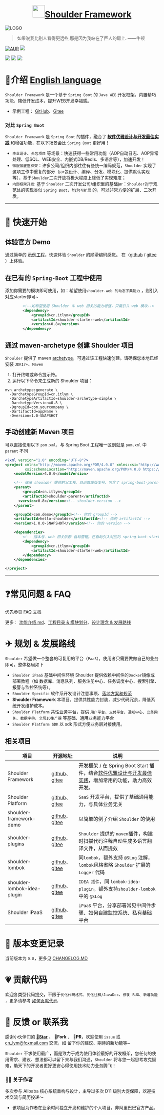 <h1 align="center"><img src="doc/img/logo.png" height="40" width="40" /><a href="https://github.com/ChinaLym/shoulder-framework" target="_blank">Shoulder Framework</a></h1>

![LOGO](doc/img/shoulder-banner.jpg)

> 如果说我比别人看得更远些,那是因为我站在了巨人的肩上. ——牛顿

[![AUR](https://img.shields.io/badge/license-Apache%20License%202.0-yellow.svg)](https://github.com/ChinaLym/shoulder-framework) [![](https://img.shields.io/badge/Author-lym-yellow.svg)](https://github.com/ChinaLym)

[![](https://img.shields.io/badge/Release%20Version-0.8-blue.svg)](https://github.com/ChinaLym/shoulder-framework) ![](https://img.shields.io/badge/Spring%20Boot%20Version-3.2.x-blue.svg) ![](https://img.shields.io/badge/Spring%20Cloud%20Version-2023.0.x-blue.svg)

# 📖介绍 [English language](README.md)

`Shoulder Framework` 是一个基于 `Spring Boot` 的 `Java WEB` 开发框架，内置精巧功能，降低开发成本，提升WEB开发幸福感。

- 示例工程： [GitHub](https://github.com/ChinaLym/shoulder-framework-demo)、[Gitee](https://gitee.com/ChinaLym/shoulder-framework-demo)

### 对比 `Spring Boot`

`Shoulder Framework` 是 `Spring Boot` 的插件，融合了 **[软件优雅设计与开发最佳实践](https://spec.itlym.cn)** 和增强功能，在以下场景会比 `Spring Boot` 更好用！

- `毕业设计`、`外包项目` 等场景：快速获得一些常用功能（AOP自动日志、AOP异常处理、低SQL、WEB安全、内嵌式DB/Redis、多语言等），加速开发！
- `微服务底座框架`：许多公司/组织内部往往有些统一编码规范，`Shoulder`
  实现了这项工作中重复的部分（jar包设计、编译、分发、模块化、提供默认实现等），基于`Shoulder`二次开放将极大程度上降低了实现难度；
- `内部框架开发`: 基于 `Shoulder` 二次开发公司/组织里的基础jar：`Shoulder`对于规范处的实现类似 `Spring Boot`，均为`可扩展`
  的，可以非常方便的扩展、二次开发。

---

# 🚀 快速开始

## 体验官方 Demo

通过简单的 [示例工程](https://github.com/ChinaLym/shoulder-framework-demo/tree/master/demo1)，快速体验 `Shoulder`
的顺滑编码感觉。
在（[github](https://github.com/ChinaLym/shoulder-framework-demo/tree/master/demo1) / [gitee](https://gitee.com/ChinaLym/shoulder-framework-demo/tree/master/demo1)
）上体验。


## 在已有的 `Spring-Boot` 工程中使用

添加你需要的模块即可使用，如：希望使用`shoulder-web 的动态字典能力` ，则引入对应starter即可~

```xml
        <!--如希望使用 Shoulder 中 web 相关的能力增强，只需引入 web 模块-->
        <dependency>
            <groupId>cn.itlym</groupId>
            <artifactId>shoulder-starter-web</artifactId>
            <version>0.8</version>
        </dependency>
```

## 通过 maven-archetype 创建 Shoulder 项目

`Shoulder` 提供了 maven [archetype](https://github.com/ChinaLym/shoulder-framework/tree/master/shoulder-archetype-simple)，可通过该工程快速创建。请确保您本地已经安装 `JDK17+`、`Maven`

1. 打开终端或命令提示符。
2. 运行以下命令来生成新的 Shoulder 项目：

```shell
mvn archetype:generate \
  -DarchetypeGroupId=cn.itlym \
  -DarchetypeArtifactId=shoulder-archetype-simple \
  -DarchetypeVersion=0.8 \
  -DgroupId=com.yourcompany \
  -DartifactId=appName \
  -Dversion=1.0-SNAPSHOT
```

## 手动创建新 Maven 项目

可以直接使用以下 `pom.xml`，与 Spring Boot 工程唯一区别就是 `pom.xml` 中 `parent` 不同

```xml
<?xml version="1.0" encoding="UTF-8"?>
<project xmlns="http://maven.apache.org/POM/4.0.0" xmlns:xsi="http://www.w3.org/2001/XMLSchema-instance"
         xsi:schemaLocation="http://maven.apache.org/POM/4.0.0 https://maven.apache.org/xsd/maven-4.0.0.xsd">
    <modelVersion>4.0.0</modelVersion>

    <!-- 继承 shoulder 提供的父工程，自动管理版本号，包含了 spring-boot-parent -->
    <parent>
        <groupId>cn.itlym</groupId>
        <artifactId>shoulder-parent</artifactId>
      <version>0.8</version><!-- shoulder-version -->
    </parent>

    <groupId>com.demo</groupId><!-- 你的 groupId -->
    <artifactId>hello-shoulder</artifactId><!-- 你的 artifactId -->
    <version>1.0.0-SNAPSHOT</version><!-- 你的 version -->

    <dependencies>
        <!-- 版本号、web 相关依赖 自动管理。已自动引入对应的 spring-boot-starter-web -->
        <dependency>
            <groupId>cn.itlym</groupId>
            <artifactId>shoulder-starter-web</artifactId>
        </dependency>
    </dependencies>

</project>

```

---

# ❓常见问题 & FAQ

优先参见 [FAQ 文档](doc/faq.md)

更多： [功能介绍.md](doc/ability-intro.md)、[工程目录 & 模块划分](doc/module-intro.md)、[设计理念 & 发展路线](ROADMAP.MD)

# ✈ 规划 & 发展路线

`Shoulder` 希望做一个整套的可复用的平台（`PaaS`），使用者只需要做做自己的业务即可。整体格局如下

- `Shoulder iPaaS` 基础中间件环境 Shoulder 提供依赖中间件的`Docker`镜像或部署教程（如 数据库、消息队列、服务注册中心、任务调度中心、搜索引擎、报警与监控系统等）。
- `Shoulder Specific` 软件系开发设计注意事项、[落地方案和规范](https://spec.itlym.cn)
- **Shoulder Framework**  本项目，提供共性能力封装，减少代码冗余，降低系统开发维护成本。
- `Shoulder Platform` 共性业务平台，提供 `用户平台`、`支付平台`、`通知中心`、`业务网关`、`数据字典`、`全局ID生产器` 等基础、通用业务能力平台
- `Shoulder Platform SDK` 以 sdk 形式方便业务层对接使用。

## 相关项目

| 项目                          | 开源地址                                                                                                                      | 说明                                                                                     |
|-----------------------------|---------------------------------------------------------------------------------------------------------------------------|----------------------------------------------------------------------------------------|
| Shoulder Framework          | [github](https://github.com/ChinaLym/shoulder-framework)、[gitee](https://gitee.com/ChinaLym/shoulder-framework)           | 开发框架 / 在 Spring Boot Start 插件，结合[软件优雅设计与开发最佳实践](https://spec.itlym.cn)，增加常用的功能，助力高效开发。 |
| Shoulder Platform           | [github](https://github.com/ChinaLym/shoulder-platform)、[gitee](https://gitee.com/ChinaLym/shoulder-platform)             | `SaaS` 开发平台，提供了基础通用能力，与具体业务无关                                                          |
| shoulder-framework-demo     | [github](https://github.com/ChinaLym/shoulder-framework-demo)、[gitee](https://gitee.com/ChinaLym/shoulder-framework-demo) | 以简单的例子介绍 `Shoulder` 的使用                                                                |
| shoulder-plugins            | [github](https://gitee.com/ChinaLym/shoulder-plugins)、[gitee](https://gitee.com/ChinaLym/shoulder-plugins)                | `Shoulder` 提供的 `maven`插件，构建时扫描代码注释自动生成多语言翻译文件，从而提效                                     |
| shoulder-lombok             | [github](https://github.com/ChinaLym/shoulder-lombok)、[gitee](https://gitee.com/ChinaLym/shoulder-lombok)                 | 同`lombok`，额外支持 `@SLog` 注解，`lombok`风格省略 `Shoulder` 扩展的 `Logger` 代码                      |
| shoulder-lombok-idea-plugin | [github](https://github.com/ChinaLym/lombok-intellij-plugin)、[gitee](https://gitee.com/ChinaLym/lombok-intellij-plugin)   | `IDEA 插件`，同 `lombok-idea-plugin`，额外支持`shoulder-lombok` 中的 `@SLog`                      |
| Shoulder iPaaS              | [github](https://github.com/ChinaLym/shoulder-ipaas)、[gitee](https://gitee.com/ChinaLym/shoulder-iPaaS)                   | `iPaaS` 平台，分享部署常见中间件步骤、如何自建监控系统、私有基础平台                                                 |

# 📒 版本变更记录

当前版本为 `0.8`，更多见 [CHANGELOG.MD](CHANGELOG.MD)

# 💗 贡献代码

欢迎各类型代码提交，不限于`优化代码格式`、`优化注释/JavaDoc`、`修复 BUG`、`新增功能`
，更多请参考 [如何贡献代码](CONTRIBUTING.MD)

# 📩 反馈 or 联系我

感谢小伙伴们的 **[🌟Star](https://gitee.com/ChinaLym/shoulder-framework/star)** 、 **🍴Fork** 、 **🏁PR**，欢迎使用 `issue`
或 [cn_lym@foxmail.com](mailto:cn_lym@foxmail.com) 交流，如 留下你的建议、期待的新功能等~

`Shoulder` 不求使用最广，而是致力于成为使用体验最好的开发框架，您任何的使用需求、建议、想法都可以留下来与我们沟通，`Shoulder`
将与您一起思考攻克疑难，助天下的开发者更好更安心得使用技术助力业务腾飞！

### 👨‍💼 关于作者

多次参与 Alibaba 核心系统重构与设计，主导过多次 D11 级别大促保障，欢迎技术交流与简历投递～
- 该项目为作者在业余时间独立开发和维护的个人项目，非阿里巴巴官方产品。

